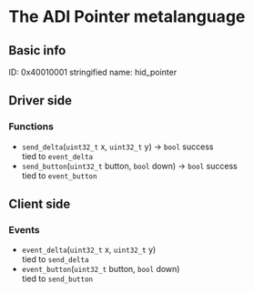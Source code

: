 # The ADI Pointer metalanguage
## Basic info
ID: 0x40010001
stringified name: hid_pointer

## Driver side
### Functions
* `send_delta`(`uint32_t` x, `uint32_t` y) -> `bool` success</br>
tied to `event_delta`
* `send_button`(`uint32_t` button, `bool` down) -> `bool` success</br>
tied to `event_button`
## Client side
### Events
* `event_delta`(`uint32_t` x, `uint32_t` y)</br>
tied to `send_delta`
* `event_button`(`uint32_t` button, `bool` down)</br>
tied to `send_button`
